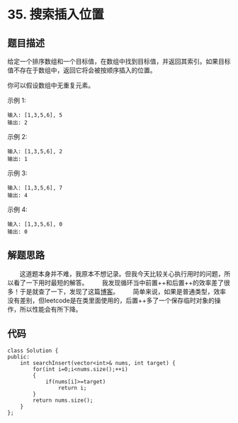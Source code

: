 # 35. 搜索插入位置

## 题目描述
给定一个排序数组和一个目标值，在数组中找到目标值，并返回其索引。如果目标值不存在于数组中，返回它将会被按顺序插入的位置。
        
你可以假设数组中无重复元素。
        
示例 1:
```
输入: [1,3,5,6], 5
输出: 2
```
示例 2:
```
输入: [1,3,5,6], 2
输出: 1
```
示例 3:
```
输入: [1,3,5,6], 7
输出: 4
```
示例 4:
```
输入: [1,3,5,6], 0
输出: 0
```

## 解题思路
&#160; &#160; &#160; &#160;这道题本身并不难，我原本不想记录。但我今天比较关心执行用时的问题，所以看了一下用时最短的解答。
&#160; &#160; &#160; &#160;我发现循环当中前置++和后置++的效率差了很多！于是就查了一下，发现了这篇[博客](http://www.cnblogs.com/AndyJee/p/4550391.html)。
&#160; &#160; &#160; &#160;简单来说，如果是普通类型，效率没有差别，但leetcode是在类里面使用的，后置++多了一个保存临时对象的操作，所以性能会有所下降。

## 代码
```
class Solution {
public:
    int searchInsert(vector<int>& nums, int target) {
        for(int i=0;i<nums.size();++i)
        {
            if(nums[i]>=target)
                return i; 
        }
        return nums.size();
    }
};
```